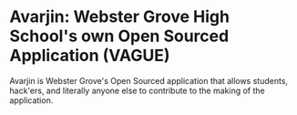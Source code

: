 # Avarjin: Webster Grove High School's own Open Sourced Application (VAGUE)
Avarjin is Webster Grove's Open Sourced application that allows students, hack'ers, and literally anyone else to contribute to the making of the application.

